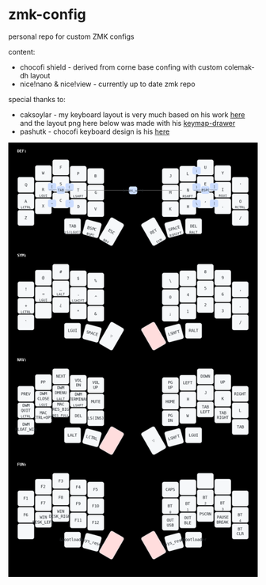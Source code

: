 # zmk-config

personal repo for custom ZMK configs

content:

+ chocofi shield - derived from corne base confing with custom colemak-dh layout
+ nice!nano & nice!view - currently up to date zmk repo


special thanks to:

+ caksoylar - my keyboard layout is very much based on his work [here](https://github.com/caksoylar/zmk-config) and the layout png here below was made with his [keymap-drawer](https://github.com/caksoylar/keymap-drawer) 
+ pashutk   - chocofi keyboard design is his [here](https://github.com/pashutk/chocofi)

![alt text](https://github.com/quasimontecarlo/zmk-config/blob/master/utils/chocofi_keymap_blk.png)
